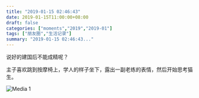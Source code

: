 ```yaml
---
title: "2019-01-15 02:46:43"
date: 2019-01-15T11:00:00+08:00
draft: false
categories: ["moments","2019","2019-01"]
tags: ["朋友圈","生活记录"]
summary: "2019-01-15 02:46:43..."
---
```


说好的建国后不能成精呢？

主子喜欢跳到按摩椅上，学人的样子坐下，露出一副老练的表情，然后开始思考猫生。

![Media 1](/Moments/photos/2019-01-15/201901150246430.jpg)

